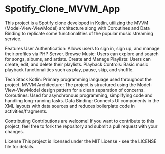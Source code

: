 # Spotify_Clone_MVVM_App

This project is a Spotify clone developed in Kotlin, utilizing the MVVM (Model-View-ViewModel) architecture along with Coroutines and Data Binding to replicate some functionalities of the popular music streaming service.






Features
User Authentication: Allows users to sign in, sign up, and manage their profiles via PHP Server.
Browse Music: Users can explore and search for songs, albums, and artists.
Create and Manage Playlists: Users can create, edit, and delete their playlists.
Playback Controls: Basic music playback functionalities such as play, pause, skip, and shuffle.

Tech Stack
Kotlin: Primary programming language used throughout the project.
MVVM Architecture: The project is structured using the Model-View-ViewModel design pattern for a clean separation of concerns.
Coroutines: Used for asynchronous programming, simplifying code and handling long-running tasks.
Data Binding: Connects UI components in the XML layouts with data sources and reduces boilerplate code in activities/fragments.

Contributing
Contributions are welcome! If you want to contribute to this project, feel free to fork the repository and submit a pull request with your changes.

License
This project is licensed under the MIT License - see the LICENSE file for details.
